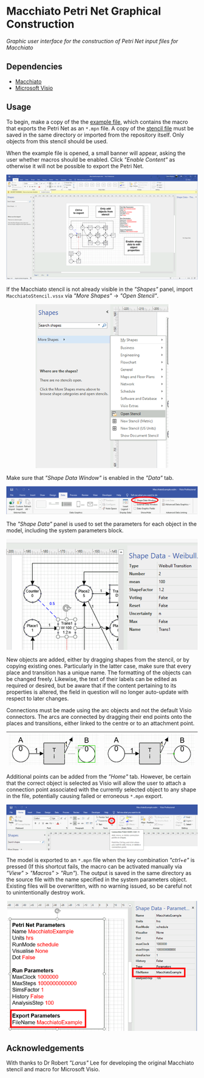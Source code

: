 # Macchiato Petri Net Graphical Construction

*Graphic user interface for the construction of Petri Net input files for Macchiato*

## Dependencies

* [Macchiato](https://github.com/MJWootton-Research/Macchiato)
* [Microsoft Visio](https://www.microsoft.com/en/microsoft-365/visio/flowchart-software)

## Usage

To begin, make a copy of the the [example file](https://github.com/MJWootton-Research/Macchiato/blob/master/PetriNetDrawingTools/MacchiatoExample.vsdm), which contains the macro that exports the Petri Net as an `*.mpn` file.  A copy of the [stencil file](https://github.com/MJWootton-Research/Macchiato/blob/master/PetriNetDrawingTools/MacchiatoStencil.vssx) must be saved in the same directory or imported from the repository itself. Only objects from this stencil should be used.

When the example file is opened, a small banner will appear, asking the user  whether macros should be enabled. Click *"Enable Content"* as otherwise it will not be possible to export the Petri Net.

<p align="center"><img src=".src/Macro.png" width='600' /></p>

If the Macchiato stencil is not already visible in the *"Shapes"* panel, import `MacchiatoStencil.vssx` via *"More Shapes"* → *"Open Stencil"*.

<p align="center">
  <img src='.src/Shapes.png' width='350'>
</p>

Make sure that *"Shape Data Window"* is enabled in the *"Data"* tab.

<p align="center">
  <img src='.src/Data.png'>
</p>

The *"Shape Data"* panel is used to set the parameters for each object in the model, including the system parameters block.

<p align="center">
  <img src='.src/EditShapeData.png'>
</p>

New objects are added, either by dragging shapes from the stencil, or by copying existing ones. Particularly in the latter case, make sure that every place and transition has a unique name. The formatting of the objects can be changed freely. Likewise, the text of their labels can be edited as required or desired, but be aware that if the content pertaining to its properties is altered, the field in question will no longer auto-update with respect to later changes.

Connections must be made using the arc objects and not the default Visio connectors. The arcs are connected by dragging their end points onto the places and transitions, either linked to the centre or to an attachment point.

| ![](.src/Glue.png) | ![](.src/Point.png) |
| :----------------------------------------------------------: | :----------------------------------------------------------: |

Additional points can be added from the *"Home"* tab. However, be certain that the correct object is selected as Visio will allow the user to attach a connection point associated with the currently selected object to any shape in the file, potentially causing failed or erroneous `*.mpn` export.

<p align="center">
  <img src='.src/AddPoint.png'>
</p>

The model is exported to an `*.mpn` file when the key combination *"ctrl*+*e"* is pressed (If this shortcut fails, the macro can be activated manually via *"View"* > *"Macros"* > *"Run"*). The output is saved in the same directory as the source file with the name specified in the system parameters object. Existing files will be overwritten, with no warning issued, so be careful not to unintentionally destroy work.

<p align="center">
  <img src='.src/Parameters.png' width='500'>
</p>

## Acknowledgements

With thanks to Dr Robert *"Larus"* Lee for developing the original Macchiato stencil and macro for Microsoft Visio.
